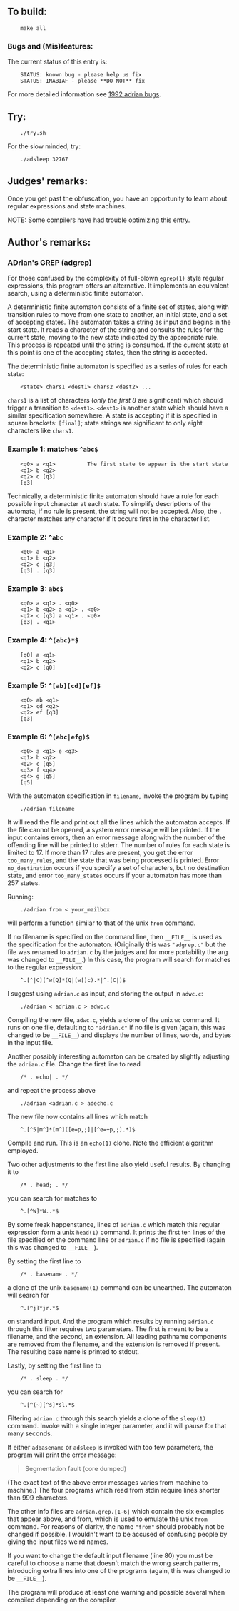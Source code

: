 ## To build:

``` <!---sh-->
    make all
```


### Bugs and (Mis)features:

The current status of this entry is:

```
    STATUS: known bug - please help us fix
    STATUS: INABIAF - please **DO NOT** fix
```

For more detailed information see [1992 adrian bugs](../../bugs.html#1992_adrian).


## Try:

``` <!---sh-->
    ./try.sh
```

For the slow minded, try:

``` <!---sh-->
    ./adsleep 32767
```


## Judges' remarks:

Once you get past the obfuscation, you have an opportunity to learn
about regular expressions and state machines.

NOTE: Some compilers have had trouble optimizing this entry.


## Author's remarks:

### ADrian's GREP (adgrep)

For those confused by the complexity of full-blown `egrep(1)` style regular
expressions, this program offers an alternative.  It implements an equivalent
search, using a deterministic finite automaton.

A deterministic finite automaton consists of a finite set of states,
along with transition rules to move from one state to another, an initial
state, and a set of accepting states.  The automaton takes a string as
input and begins in the start state.  It reads a character of the string
and consults the rules for the current state, moving to the new state
indicated by the appropriate rule.  This process is repeated until the
string is consumed.  If the current state at this point is one of the
accepting states, then the string is accepted.

The deterministic finite automaton is specified as a series of rules for
each state:

```
    <state> chars1 <dest1> chars2 <dest2> ...
```

`chars1` is a list of characters (_only the first 8_ are significant) which
should trigger a transition to `<dest1>`.  `<dest1>` is another state which
should have a similar specification somewhere.  A state is accepting if
it is specified in square brackets: `[final]`; state strings are
significant to only eight characters like `chars1`.


### Example 1: matches `^abc$`

```
    <q0> a <q1>          The first state to appear is the start state
    <q1> b <q2>
    <q2> c [q3]
    [q3]
```

Technically, a deterministic finite automaton should have a rule for each
possible input character at each state.  To simplify descriptions of the
automata, if no rule is present, the string will not be accepted. Also,
the `.` character matches any character if it occurs first in the
character list.


### Example 2: `^abc`

```
    <q0> a <q1>
    <q1> b <q2>
    <q2> c [q3]
    [q3] . [q3]
```

### Example 3: `abc$`

```
    <q0> a <q1> . <q0>
    <q1> b <q2> a <q1> . <q0>
    <q2> c [q3] a <q1> . <q0>
    [q3] . <q1>
```

### Example 4: `^(abc)*$`

```
    [q0] a <q1>
    <q1> b <q2>
    <q2> c [q0]
```

### Example 5: `^[ab][cd][ef]$`

```
    <q0> ab <q1>
    <q1> cd <q2>
    <q2> ef [q3]
    [q3]
```

### Example 6: `^(abc|efg)$`

```
    <q0> a <q1> e <q3>
    <q1> b <q2>
    <q2> c [q5]
    <q3> f <q4>
    <q4> g [q5]
    [q5]
```

With the automaton specification in `filename`, invoke the program by
typing

``` <!---sh-->
    ./adrian filename
```


It will read the file and print out all the lines which the automaton
accepts.  If the file cannot be opened, a system error message will
be printed.  If the input contains errors, then an error message along
with the number of the offending line will be printed to stderr.  The
number of rules for each state is limited to 17.  If more than 17 rules
are present, you get the error `too_many_rules`, and the state that was
being processed is printed.  Error `no_destination` occurs if you specify a
set of characters, but no destination state, and error `too_many_states`
occurs if your automaton has more than 257 states.

Running:

``` <!---sh-->
    ./adrian from < your_mailbox
```

will perform a function similar to that of the unix `from` command.

If no filename is specified on the command line, then `__FILE__` is used as the
specification for the automaton. (Originally this was `"adgrep.c"` but the file
was renamed to `adrian.c` by the judges and for more portability the arg was
changed to `__FILE__`.)  In this case, the program will search for matches to
the regular expression:

```
    ^.[^|C][^w[Q]*(Q|[w[]c).*|^.[C|]$
```

I suggest using `adrian.c` as input, and storing the output in `adwc.c`:

``` <!---sh-->
    ./adrian < adrian.c > adwc.c
```

Compiling the new file, `adwc.c`, yields a clone of the unix `wc` command. It
runs on one file, defaulting to `"adrian.c"` if no file is given (again, this
was changed to be `__FILE__`) and displays the number of lines, words, and bytes
in the input file.

Another possibly interesting automaton can be created by slightly
adjusting the `adrian.c` file.  Change the first line to read

``` <!---c-->
    /* . echo| . */
```

and repeat the process above

``` <!---sh-->
    ./adrian <adrian.c > adecho.c
```

The new file now contains all lines which match

```
    ^.[^5|m^]*[m^]([e=p,;]|[^e=+p,;].*)$
```

Compile and run.  This is an `echo(1)` clone.  Note the efficient algorithm
employed.


Two other adjustments to the first line also yield useful results. By
changing it to

``` <!---c-->
    /* . head; . */
```

you can search for matches to

```
    ^.[^W]*W..*$
```

By some freak happenstance, lines of `adrian.c` which match this regular
expression form a unix `head(1)` command.  It prints the first ten lines of
the file specified on the command line or `adrian.c` if no file is
specified (again this was changed to `__FILE__`).

By setting the first line to

``` <!---c-->
    /* . basename . */
```

a clone of the unix `basename(1)` command can be unearthed. The automaton will
search for

```
    ^.[^j]*jr.*$
```

on standard input.  And the program which results by running `adrian.c`
through this filter requires two parameters.  The first is meant to be a
filename, and the second, an extension.  All leading pathname components
are removed from the filename, and the extension is removed if present.
The resulting base name is printed to stdout.

Lastly, by setting the first line to

``` <!---c-->
    /* . sleep . */
```

you can search for

```
    ^.[^(~][^s]*sl.*$
```

Filtering `adrian.c` through this search yields a clone of the `sleep(1)`
command.  Invoke with a single integer parameter, and it will pause for that
many seconds.

If either `adbasename` or `adsleep` is invoked with too few parameters,
the program will print the error message:

> Segmentation fault (core dumped)

(The exact text of the above error messages varies from machine to
machine.)  The four programs which read from stdin require lines
shorter than 999 characters.

The other info files are `adrian.grep.[1-6]` which contain the six
examples that appear above, and from, which is used to emulate the
unix `from` command.  For reasons of clarity, the name `"from"` should
probably not be changed if possible.  I wouldn't want to be accused of
confusing people by giving the input files weird names.

If you want to change the default input filename (line 80) you must be
careful to choose a name that doesn't match the wrong search patterns,
introducing extra lines into one of the programs (again, this was changed to be
`__FILE__`).

The program will produce at least one warning and possible several
when compiled depending on the compiler.


<!--

    Copyright © 1984-2024 by Landon Curt Noll. All Rights Reserved.

    You are free to share and adapt this file under the terms of this license:

	Creative Commons Attribution-ShareAlike 4.0 International (CC BY-SA 4.0)

    For more information, see:

	https://creativecommons.org/licenses/by-sa/4.0/

-->

